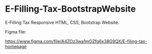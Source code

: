 # E-Filling-Tax-BootstrapWebsite
E-Filling Tax Responsive HTML, CSS, Bootstrap Website.

Figma file:

https://www.figma.com/file/A4ZOz3wa1mOZfq6x38G9QX/E-filing-tax-homepage
